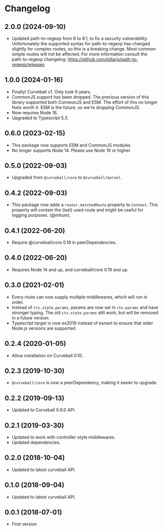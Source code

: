 Changelog
=========

2.0.0 (2024-09-10)
------------------

* Updated path-to-regexp from 6 to 8.1, to fix a security vulnerability.
  Unfortunately the supported syntax for path-to-regexp has changed slightly
  for complex routes, so this is a breaking change. Most common simple routes
  will not be affected. For more information consult the path-to-regexp
  changelog: https://github.com/pillarjs/path-to-regexp/releases


1.0.0 (2024-01-16)
------------------

* Finally! Curveball v1. Only took 6 years.
* CommonJS support has been dropped. The previous version of this library
  supported both CommonJS and ESM. The effort of this no longer feels worth it.
  ESM is the future, so we're dropping CommonJS.
* Now requires Node 18.
* Upgraded to Typescript 5.3.


0.6.0 (2023-02-15)
------------------

* This package now supports ESM and CommonJS modules.
* No longer supports Node 14. Please use Node 16 or higher.


0.5.0 (2022-09-03)
------------------

* Upgraded from `@curveball/core` to `@curveball/kernel`.


0.4.2 (2022-09-03)
------------------

* This package now adds a `router.matchedRoute` property to `Context`. This
  property will contain the (last) used route and might be useful for logging
  purposes. (@mhum).


0.4.1 (2022-06-20)
------------------

* Require @curveball/core 0.19 in peerDependencies.


0.4.0 (2022-06-20)
------------------

* Requires Node 14 and up, and curveball/core 0.19 and up.


0.3.0 (2021-02-01)
------------------

* Every route can now supply multiple middlewares, which will run in order.
* Instead of `ctx.state.params`, params are now set in `ctx.params` and have
  stronger typing. The old `ctx.state.params` still work, but will be removed
  in a future version.
* Typescript target is now es2019 instead of esnext to ensure that older
  Node.js versions are supported.


0.2.4 (2020-01-05)
------------------

* Allow installation on Curveball 0.10.


0.2.3 (2019-10-30)
------------------

* `@curveball/core` is now a peerDependency, making it easier to upgrade.


0.2.2 (2019-09-13)
------------------

* Updated to Curveball 0.9.0 API.


0.2.1 (2019-03-30)
------------------

* Updated to work with controller-style middlewares.
* Updated dependencies.


0.2.0 (2018-10-04)
------------------

* Updated to latest curveball API.


0.1.0 (2018-09-04)
------------------

* Updated to latest curveball API.


0.0.1 (2018-07-01)
------------------

* First version
